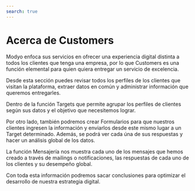 ```yaml
---
search: true
---
```


# Acerca de Customers

Modyo enfoca sus servicios en ofrecer una experiencia digital distinta a todos los clientes que tenga una empresa, por lo que Customers es una función elemental para quien quiera entregar un servicio de excelencia.

Desde esta sección puedes revisar todos los perfiles de los clientes que visitan la plataforma, extraer datos en común y administrar información que queremos entregarles.

Dentro de la función Targets que permite agrupar los perfiles de clientes según sus datos y el objetivo que necesitemos lograr.

Por otro lado, también podremos crear Formularios para que nuestros clientes ingresen la información y enviarlos desde este mismo lugar a un Target determinado. Además, se podrá ver cada úna de sus respuestas y hacer un análisis global de los datos.

La función Mensajería nos muestra cada uno de los mensajes que hemos creado a través de mailings o notificaciones, las respuestas de cada uno de los clientes y su desempeño global.

Con toda esta información podremos sacar conclusiones para optimizar el desarrollo de nuestra estrategia digital.